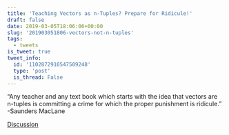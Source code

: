 ```yaml
---
title: 'Teaching Vectors as n-Tuples? Prepare for Ridicule!'
draft: false
date: 2019-03-05T18:06:06+00:00
slug: '201903051806-vectors-not-n-tuples'
tags:
  - tweets
is_tweet: true
tweet_info:
  id: '1102872910547509248'
  type: 'post'
  is_thread: False
---
```




“Any teacher and any text book which starts with the idea that vectors are n-tuples is committing a crime for which the proper punishment is ridicule.” -Saunders MacLane

[Discussion](https://x.com/sytelus/status/1102872910547509248)
